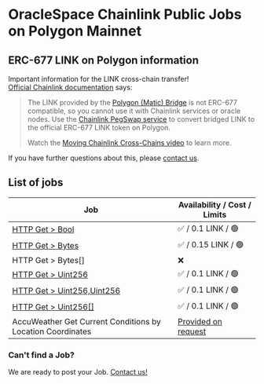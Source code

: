 # OracleSpace Chainlink Public Jobs on Polygon Mainnet

## ERC-677 LINK on Polygon information

Important information for the LINK cross-chain transfer!  
[Official Chainlink documentation](https://docs.chain.link/resources/link-token-contracts/#polygon-mainnet) says:

> The LINK provided by the [Polygon (Matic) Bridge](https://wallet.polygon.technology/polygon/bridge/) is not ERC-677 compatible, so you cannot use it with Chainlink services or oracle nodes. Use the [Chainlink PegSwap service](https://pegswap.chain.link/) to convert bridged LINK to the official ERC-677 LINK token on Polygon.
>
> Watch the [Moving Chainlink Cross-Chains video](https://www.youtube.com/watch?v=WKvIGkBWRUA) to learn more.

If you have further questions about this, please [contact us](#have-some-questions-or-problems).

## List of jobs

| Job                                                                  | Availability / Cost / Limits                                                                |
| -------------------------------------------------------------------- | ------------------------------------------------------------------------------------------- |
| [HTTP Get > Bool](./HTTP%20Get%20%3E%20Bool)                         | ✅ / 0.1 LINK / 🟢                                                                          |
| [HTTP Get > Bytes](./HTTP%20Get%20%3E%20Bytes)                       | ✅ / 0.15 LINK / 🟢                                                                         |
| HTTP Get > Bytes[]                                                   | ❌                                                                                          |
| [HTTP Get > Uint256](./HTTP%20Get%20%3E%20Uint256)                   | ✅ / 0.1 LINK / 🟢                                                                          |
| [HTTP Get > Uint256,Uint256](./HTTP%20Get%20%3E%20Uint256%2CUint256) | ✅ / 0.1 LINK / 🟢                                                                          |
| [HTTP Get > Uint256[]](./HTTP%20Get%20%3E%20Uint256%5B%5D)           | ✅ / 0.1 LINK / 🟢                                                                          |
| AccuWeather Get Current Conditions by Location Coordinates           | [Provided on request](https://github.com/oraclespace/chainlink-node-public-jobs#contact-us) |

### Can't find a Job?

We are ready to post your Job. [Contact us!](https://github.com/oraclespace/chainlink-node-public-jobs#contact-us)

